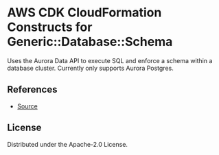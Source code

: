 # AWS CDK CloudFormation Constructs for Generic::Database::Schema

Uses the Aurora Data API to execute SQL and enforce a schema within a database cluster. Currently only supports Aurora Postgres.
## References
* [Source](https://github.com/iann0036/cfn-types/tree/master/generic-database-schema)
## License

Distributed under the Apache-2.0 License.